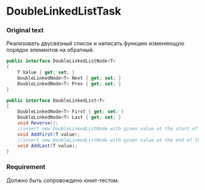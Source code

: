 # DoubleLinkedListTask

### Original text
Реализовать двусвязный список и написать функцию изменяющую порядок элементов на обратный.

```csharp
public interface DoubleLinkedListNode<T>
{
    T Value { get; set; }
    DoubleLinkedNode<T> Next { get; set; }
    DoubleLinkedNode<T> Prev { get; set; }
}
```

```csharp
public interface DoubleLinkedList<T>
{
    DoubleLinkedNode<T> First { get; set; }
    DoubleLinkedNode<T> Last { get; set; }
    void Reverse();
    //insert new DoubleLinkedListNode with given value at the start of the list
    void AddFirst(T value);
    //insert new DoubleLinkedListNode with given value at the end of the list
    void AddLast(T value);
}
```

### Requirement

Должно быть сопровождено юнит-тестом.
